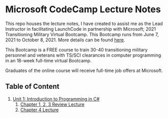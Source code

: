 # Microsoft CodeCamp Lecture Notes
This repo houses the lecture notes, I have created to assist me as the Lead Instructor in facilitating LaunchCode in partnership with Microsoft; 2021 Transitioning Military Virtual Bootcamp. This Bootcamp runs from June 7, 2021 to October 8, 2021. More details can be found [here](launchcode.org/training/microsoft-codecamp-2021).

This Bootcamp is a FREE course to train 30-40 transitioning military personnel and veterans with TS/SCI clearances in computer programming in an 18-week full-time virtual Bootcamp.

Graduates of the online course will receive full-time job offers at Microsoft.


## Table of Content
1. [Unit 1: Introduction to Programming in C#](https://education.launchcode.org/intro-to-programming-csharp/index.html)
   1. [Chapter 1, 2, 3 Review Lecture](./chapter-1-2-3-review-lecture.md)
   2. [Chapter 4 Lecture](./chapter-4-lecture.md)